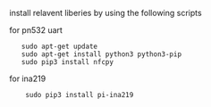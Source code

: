 install relavent liberies by using the following scripts


for pn532 uart 

       sudo apt-get update
       sudo apt-get install python3 python3-pip
       sudo pip3 install nfcpy


for  ina219 

        sudo pip3 install pi-ina219

